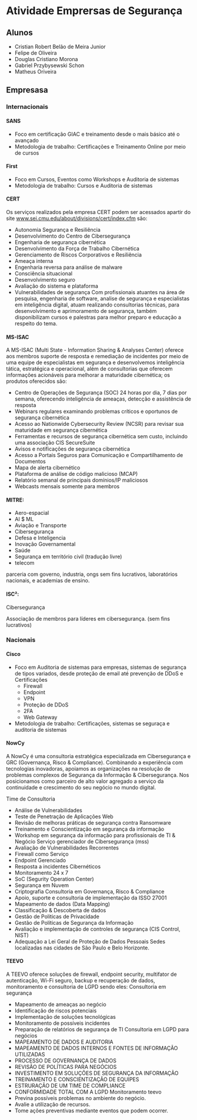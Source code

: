 # Atividade Emprersas de Segurança
## Alunos
- Cristian Robert Belão de Meira Junior
- Felipe de Oliveira
- Douglas Cristiano Morona
- Gabriel Przybysewski Schon
- Matheus Oriveira

## Empresasa

### Internacionais

#### SANS
- Foco em certificação GIAC e treinamento desde o mais básico até o avançado
- Metodologia de trabalho: Certificações e Treinamento Online por meio de cursos

#### First

- Foco em Cursos, Eventos como Workshops e Auditoria de sistemas
-  Metodologia de trabalho: Cursos e Auditoria de sistemas


#### CERT

Os serviços realizados pela empresa CERT podem ser acessados apartir do site www.sei.cmu.edu/about/divisions/cert/index.cfm são:
-	Autonomia Segurança e Resiliência
-	Desenvolvimento do Centro de Cibersegurança
-	Engenharia de segurança cibernética
-	Desenvolvimento da Força de Trabalho Cibernética
-	Gerenciamento de Riscos Corporativos e Resiliência
-	Ameaça interna
-	Engenharia reversa para análise de malware
-	Consciência situacional
-	Desenvolvimento seguro
-	Avaliação do sistema e plataforma
-	Vulnerabilidades de segurança
Com profissionais atuantes na área de pesquisa, engenharia de software, analise de segurança e especialistas em inteligência digital, atuam realizando consultorias técnicas, para desenvolvimento e aprimoramento de segurança, também disponibilizam cursos e palestras para melhor preparo e educação a respeito do tema.


#### MS-ISAC
 A MS-ISAC (Multi State - Information Sharing & Analyses Center) oferece aos membros suporte de resposta e remediação de incidentes por meio de uma equipe de especialistas em segurança e desenvolvemos inteligência tática, estratégica e operacional, além de consultorias que oferecem informações acionáveis para melhorar a maturidade cibernética; os produtos oferecidos são:

-	Centro de Operações de Segurança (SOC) 24 horas por dia, 7 dias por semana, oferecendo inteligência de ameaças, detecção e assistência de resposta
-	Webinars regulares examinando problemas críticos e oportunos de segurança cibernética
-	Acesso ao Nationwide Cybersecurity Review (NCSR) para revisar sua maturidade em segurança cibernética
-	Ferramentas e recursos de segurança cibernética sem custo, incluindo uma associação CIS SecureSuite
-	Avisos e notificações de segurança cibernética
-	Acesso a Portais Seguros para Comunicação e Compartilhamento de Documentos
-	Mapa de alerta cibernético
-	Plataforma de análise de código malicioso (MCAP)
-	Relatório semanal de principais domínios/IP maliciosos
-	Webcasts mensais somente para membros


#### MITRE:

- Aero-espacial
- AI $ ML
- Aviação e Transporte
- Cibersegurança
- Defesa e Inteligencia
- Inovação Governamental
- Saúde
- Segurança em território civil (tradução livre)
- telecom

parceria com governo, industria, ongs sem fins lucrativos, laboratórios nacionais, e academias de ensino.

#### ISC²:

Cibersegurança

Associação de membros para líderes em cibersegurança. (sem fins lucrativos)


### Nacionais


#### Cisco
- Foco em Auditoria de sistemas para empresas, sistemas de  segurança de tipos variados, desde proteção de email até prevenção de DDoS e Certificações
	- Firewall
	- Endpoint
	- VPN
	- Proteção de DDoS
	- 2FA
	- Web Gateway
- Metodologia de trabalho: Certificações, sistemas se seguraça e auditoria de sistemas


#### NowCy
A NowCy é uma consultoria estratégica especializada em Cibersegurança e GRC (Governança, Risco & Compliance). Combinando a experiência com tecnologias inovadoras, apoiamos as organizações na resolução de problemas complexos de Segurança da Informação & Cibersegurança. Nos posicionamos como parceiro de alto valor agregado a serviço da continuidade e crescimento do seu negócio no mundo digital.

Time de Consultoria
-	Análise de Vulnerabilidades
-	Teste de Penetração de Aplicações Web
-	Revisão de melhoras práticas de segurança contra Ransomware
-	Treinamento e Conscientização em segurança da informação
-	Workshop em segurança da informação para profissionais de TI & Negócio
Serviço gerenciador de Cibersegurança (mss)
-	Avaliação de Vulnerabilidades Recorrentes
-	Firewall como Serviço
-	Endpoint Gerenciado
-	Resposta a incidentes Cibernéticos
-	Monitoramento 24 x 7
-	SoC (Segurity Operation Center)
-	Segurança em Nuvem
-	Criptografia
Consultoria em Governança, Risco & Compliance
-	Apoio, suporte e consultoria de implementação da ISSO 27001
-	Mapeamento de dados (Data Mapping)
-	Classificação & Descoberta de dados
-	Gestão de Politicas de Privacidade
-	Gestão de Políticas de Segurança da Informação
-	Avaliação e implementação de controles de segurança (CIS Control, NIST)
-	Adequação a Lei Geral de Proteção de Dados Pessoais
Sedes localizadas nas cidades de São Paulo e Belo Horizonte.



#### TEEVO

A TEEVO oferece soluções de firewall, endpoint security, multifator de autenticação, Wi-Fi seguro, backup e recuperação de dados, monitoramento e consultoria de LGPD sendo eles:
Consultoria em segurança
-	Mapeamento de ameaças ao negócio
-	Identificação de riscos potenciais
-	Implementação de soluções tecnológicas
-	Monitoramento de possíveis incidentes
-	Preparação de relatórios de segurança de TI
Consultoria em LGPD para negócios
-	MAPEAMENTO DE DADOS E AUDITORIA
-	MAPEAMENTO DE DADOS INTERNOS E FONTES DE INFORMAÇÃO UTILIZADAS
-	PROCESSO DE GOVERNANÇA DE DADOS
-	REVISÃO DE POLÍTICAS PARA NEGÓCIOS
-	INVESTIMENTO EM SOLUÇÕES DE SEGURANÇA DA INFORMAÇÃO
-	TREINAMENTO E CONSCIENTIZAÇÃO DE EQUIPES
-	ESTRURAÇÃO DE UM TIME DE COMPLIANCE
-	CONFORMIDADE TOTAL COM A LGPD
Monitoramento teevo
-	Previna possíveis problemas no ambiente do negócio.
-	Avalie a utilização de recursos.
-	Tome ações preventivas mediante eventos que podem ocorrer.
